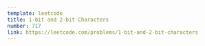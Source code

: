 ```yaml
---
template: leetcode
title: 1-bit and 2-bit Characters
number: 717
link: https://leetcode.com/problems/1-bit-and-2-bit-characters
---
```


